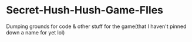 # Secret-Hush-Hush-Game-FIles
Dumping grounds for code &amp; other stuff for the game(that I haven't pinned down a name for yet lol)
